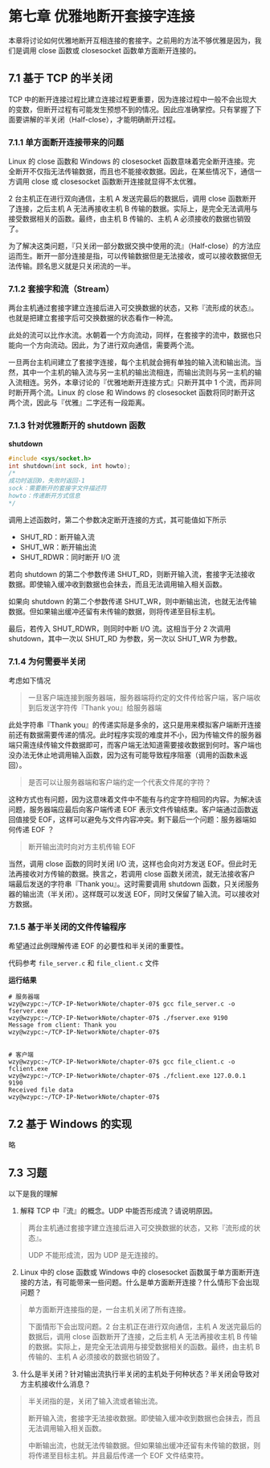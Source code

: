 # 第七章 优雅地断开套接字连接

本章将讨论如何优雅地断开互相连接的套接字。之前用的方法不够优雅是因为，我们是调用 close 函数或 closesocket 函数单方面断开连接的。



## 7.1 基于 TCP 的半关闭

TCP 中的断开连接过程比建立连接过程更重要，因为连接过程中一般不会出现大的变数，但断开过程有可能发生预想不到的情况。因此应准确掌控。只有掌握了下面要讲解的半关闭（Half-close），才能明确断开过程。



### 7.1.1 单方面断开连接带来的问题

Linux 的 close 函数和 Windows 的 closesocket 函数意味着完全断开连接。完全断开不仅指无法传输数据，而且也不能接收数据。因此，在某些情况下，通信一方调用 close 或 closesocket 函数断开连接就显得不太优雅。

2 台主机正在进行双向通信，主机 A 发送完最后的数据后，调用 close 函数断开了连接，之后主机 A 无法再接收主机 B 传输的数据。实际上，是完全无法调用与接受数据相关的函数。最终，由主机 B 传输的、主机 A 必须接收的数据也销毁了。

为了解决这类问题，『只关闭一部分数据交换中使用的流』（Half-close）的方法应运而生。断开一部分连接是指，可以传输数据但是无法接收，或可以接收数据但无法传输。顾名思义就是只关闭流的一半。



### 7.1.2 套接字和流（Stream）

两台主机通过套接字建立连接后进入可交换数据的状态，又称『流形成的状态』。也就是把建立套接字后可交换数据的状态看作一种流。

此处的流可以比作水流。水朝着一个方向流动，同样，在套接字的流中，数据也只能向一个方向流动。因此，为了进行双向通信，需要两个流。

一旦两台主机间建立了套接字连接，每个主机就会拥有单独的输入流和输出流。当然，其中一个主机的输入流与另一主机的输出流相连，而输出流则与另一主机的输入流相连。另外，本章讨论的『优雅地断开连接方式』只断开其中 1 个流，而非同时断开两个流。Linux 的 close 和 Windows 的 closesocket 函数将同时断开这两个流，因此与『优雅』二字还有一段距离。



### 7.1.3 针对优雅断开的 shutdown 函数

**shutdown**

```cpp
#include <sys/socket.h>
int shutdown(int sock, int howto);
/*
成功时返回0，失败时返回-1
sock：需要断开的套接字文件描述符
howto：传递断开方式信息
*/
```

调用上述函数时，第二个参数决定断开连接的方式，其可能值如下所示

+ SHUT_RD：断开输入流
+ SHUT_WR：断开输出流
+ SHUT_RDWR：同时断开 I/O 流

若向 shutdown 的第二个参数传递 SHUT_RD，则断开输入流，套接字无法接收数据。即使输入缓冲收到数据也会抹去，而且无法调用输入相关函数。

如果向 shutdown 的第二个参数传递 SHUT_WR，则中断输出流，也就无法传输数据。但如果输出缓冲还留有未传输的数据，则将传递至目标主机。

最后，若传入 SHUT_RDWR，则同时中断 I/O 流。这相当于分 2 次调用 shutdown，其中一次以 SHUT_RD 为参数，另一次以 SHUT_WR 为参数。



### 7.1.4 为何需要半关闭

考虑如下情况

> 一旦客户端连接到服务器端，服务器端将约定的文件传给客户端，客户端收到后发送字符传『Thank you』给服务器端

此处字符串『Thank you』的传递实际是多余的，这只是用来模拟客户端断开连接前还有数据需要传递的情况。此时程序实现的难度并不小，因为传输文件的服务器端只需连续传输文件数据即可，而客户端无法知道需要接收数据到何时。客户端也没办法无休止地调用输入函数，因为这有可能导致程序阻塞（调用的函数未返回）。



> 是否可以让服务器端和客户端约定一个代表文件尾的字符？

这种方式也有问题，因为这意味着文件中不能有与约定字符相同的内容。为解决该问题，服务器端应最后向客户端传递 EOF 表示文件传输结束。客户端通过函数返回值接受 EOF，这样可以避免与文件内容冲突。剩下最后一个问题：服务器端如何传递 EOF ？



> 断开输出流时向对方主机传输 EOF

当然，调用 close 函数的同时关闭 I/O 流，这样也会向对方发送 EOF。但此时无法再接收对方传输的数据。换言之，若调用 close 函数关闭流，就无法接收客户端最后发送的字符串『Thank you』。这时需要调用 shutdown 函数，只关闭服务器的输出流（半关闭）。这样既可以发送 EOF，同时又保留了输入流。可以接收对方数据。



### 7.1.5 基于半关闭的文件传输程序

希望通过此例理解传递 EOF 的必要性和半关闭的重要性。

代码参考 `file_server.c` 和 `file_client.c` 文件

**运行结果**

```
# 服务器端
wzy@wzypc:~/TCP-IP-NetworkNote/chapter-07$ gcc file_server.c -o fserver.exe
wzy@wzypc:~/TCP-IP-NetworkNote/chapter-07$ ./fserver.exe 9190
Message from client: Thank you 
wzy@wzypc:~/TCP-IP-NetworkNote/chapter-07$ 


# 客户端
wzy@wzypc:~/TCP-IP-NetworkNote/chapter-07$ gcc file_client.c -o fclient.exe
wzy@wzypc:~/TCP-IP-NetworkNote/chapter-07$ ./fclient.exe 127.0.0.1 9190
Received file data
wzy@wzypc:~/TCP-IP-NetworkNote/chapter-07$ 
```



## 7.2 基于 Windows 的实现

略



## 7.3 习题

以下是我的理解

1. 解释 TCP 中『流』的概念。UDP 中能否形成流？请说明原因。

> 两台主机通过套接字建立连接后进入可交换数据的状态，又称『流形成的状态』。
>
> UDP 不能形成流，因为 UDP 是无连接的。



2. Linux 中的 close 函数或 Windows 中的 closesocket 函数属于单方面断开连接的方法，有可能带来一些问题。什么是单方面断开连接？什么情形下会出现问题？

> 单方面断开连接指的是，一台主机关闭了所有连接。
>
> 下面情形下会出现问题。2 台主机正在进行双向通信，主机 A 发送完最后的数据后，调用 close 函数断开了连接，之后主机 A 无法再接收主机 B 传输的数据。实际上，是完全无法调用与接受数据相关的函数。最终，由主机 B 传输的、主机 A 必须接收的数据也销毁了。



3. 什么是半关闭？针对输出流执行半关闭的主机处于何种状态？半关闭会导致对方主机接收什么消息？

> 半关闭指的是，关闭了输入流或者输出流。
>
> 断开输入流，套接字无法接收数据。即使输入缓冲收到数据也会抹去，而且无法调用输入相关函数。
>
> 中断输出流，也就无法传输数据。但如果输出缓冲还留有未传输的数据，则将传递至目标主机。并且最后传递一个 EOF 文件结束符。

